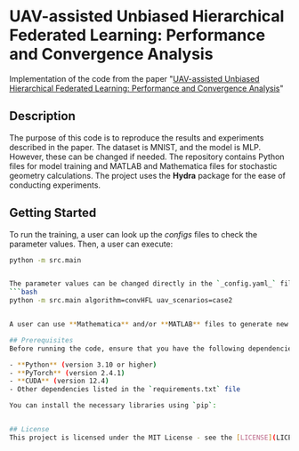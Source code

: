 # UAV-assisted Unbiased Hierarchical Federated Learning: Performance and Convergence Analysis

Implementation of the code from the paper "[UAV-assisted Unbiased Hierarchical Federated Learning: Performance and Convergence Analysis](Link)"

## Description
The purpose of this code is to reproduce the results and experiments described in the paper. The dataset is MNIST, and the model is MLP. However, these can be changed if needed. The repository contains Python files for model training and MATLAB and Mathematica files for stochastic geometry calculations. The project uses the **Hydra** package for the ease of conducting experiments.

## Getting Started
To run the training, a user can look up the *configs* files to check the parameter values. Then, a user can execute:

```bash
python -m src.main


The parameter values can be changed directly in the `_config.yaml_` file, or on the command line, e.g.:
```bash
python -m src.main algorithm=convHFL uav_scenarios=case2


A user can use **Mathematica** and/or **MATLAB** files to generate new probabilities for different system parameter values. The obtained probability values are then used to create `case_2.yaml`, `case_3.yaml`, etc., configuration files. Then, different cases can be chosen in the `_config.yaml_` file.

## Prerequisites
Before running the code, ensure that you have the following dependencies installed:

- **Python** (version 3.10 or higher)
- **PyTorch** (version 2.4.1)
- **CUDA** (version 12.4)
- Other dependencies listed in the `requirements.txt` file

You can install the necessary libraries using `pip`:


## License
This project is licensed under the MIT License - see the [LICENSE](LICENSE) file for details.

